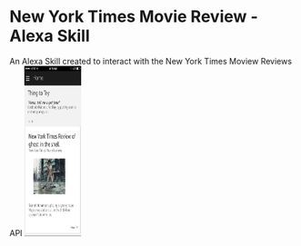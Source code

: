 # New York Times Movie Review - Alexa Skill
An Alexa Skill created to interact with the New York Times Moview Reviews API
<img src='https://github.com/mgonzales7/NYTimesMovieReviewsAlexaSkill/blob/master/IMG_2163.PNG' width='100' height='300' title='Video Walkthrough2' width='' alt='Video Walkthrough' />
